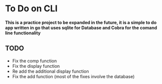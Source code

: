 # To Do on CLI
#### This is a practice project to be expanded in the future, it is a simple to do app written in go that uses sqlite for Database and Cobra for the comand line functionality 
## TODO
####
- Fix the comp function
- Fix the display function 
- Re add the additional display function
- Fix the add function
(most of the fixes involve the database)